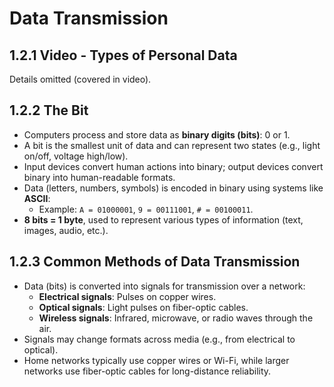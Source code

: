 # Data Transmission

## 1.2.1 Video - Types of Personal Data
Details omitted (covered in video).

## 1.2.2 The Bit
- Computers process and store data as **binary digits (bits)**: 0 or 1.
- A bit is the smallest unit of data and can represent two states (e.g., light on/off, voltage high/low).
- Input devices convert human actions into binary; output devices convert binary into human-readable formats.
- Data (letters, numbers, symbols) is encoded in binary using systems like **ASCII**:
  - Example: `A = 01000001`, `9 = 00111001`, `# = 00100011`.
- **8 bits = 1 byte**, used to represent various types of information (text, images, audio, etc.).

## 1.2.3 Common Methods of Data Transmission
- Data (bits) is converted into signals for transmission over a network:
  - **Electrical signals**: Pulses on copper wires.
  - **Optical signals**: Light pulses on fiber-optic cables.
  - **Wireless signals**: Infrared, microwave, or radio waves through the air.
- Signals may change formats across media (e.g., from electrical to optical).
- Home networks typically use copper wires or Wi-Fi, while larger networks use fiber-optic cables for long-distance reliability.
